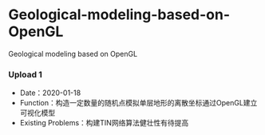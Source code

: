 # Geological-modeling-based-on-OpenGL
Geological modeling based on OpenGL



### Upload 1

- Date：2020-01-18
- Function：构造一定数量的随机点模拟单层地形的离散坐标通过OpenGL建立可视化模型
- Existing Problems：构建TIN网络算法健壮性有待提高

